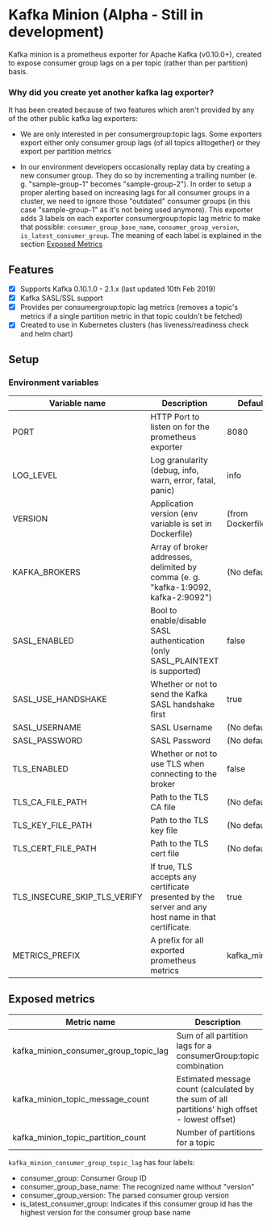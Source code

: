 # Kafka Minion (Alpha - Still in development)

Kafka minion is a prometheus exporter for Apache Kafka (v0.10.0+), created to expose consumer group lags on a per topic (rather than per partition) basis.

### Why did you create yet another kafka lag exporter?

It has been created because of two features which aren't provided by any of the other public kafka lag exporters:

- We are only interested in per consumergroup:topic lags. Some exporters export either only consumer group lags (of all topics alltogether) or they export per partition metrics

- In our environment developers occasionally replay data by creating a new consumer group. They do so by incrementing a trailing number (e. g. "sample-group-1" becomes "sample-group-2"). In order to setup a proper alerting based on increasing lags for all consumer groups in a cluster, we need to ignore those "outdated" consumer groups (in this case "sample-group-1" as it's not being used anymore). This exporter adds 3 labels on each exporter consumergroup:topic lag metric to make that possible: `consumer_group_base_name`, `consumer_group_version`, `is_latest_consumer_group`. The meaning of each label is explained in the section [Exposed Metrics](#exposed-metrics)

## Features

- [x] Supports Kafka 0.10.1.0 - 2.1.x (last updated 10th Feb 2019)
- [x] Kafka SASL/SSL support
- [x] Provides per consumergroup:topic lag metrics (removes a topic's metrics if a single partition metric in that topic couldn't be fetched)
- [x] Created to use in Kubernetes clusters (has liveness/readiness check and helm chart)

## Setup

### Environment variables

| Variable name                | Description                                                                                         | Default           |
| ---------------------------- | --------------------------------------------------------------------------------------------------- | ----------------- |
| PORT                         | HTTP Port to listen on for the prometheus exporter                                                  | 8080              |
| LOG_LEVEL                    | Log granularity (debug, info, warn, error, fatal, panic)                                            | info              |
| VERSION                      | Application version (env variable is set in Dockerfile)                                             | (from Dockerfile) |
| KAFKA_BROKERS                | Array of broker addresses, delimited by comma (e. g. "kafka-1:9092, kafka-2:9092")                  | (No default)      |
| SASL_ENABLED                 | Bool to enable/disable SASL authentication (only SASL_PLAINTEXT is supported)                       | false             |
| SASL_USE_HANDSHAKE           | Whether or not to send the Kafka SASL handshake first                                               | true              |
| SASL_USERNAME                | SASL Username                                                                                       | (No default)      |
| SASL_PASSWORD                | SASL Password                                                                                       | (No default)      |
| TLS_ENABLED                  | Whether or not to use TLS when connecting to the broker                                             | false             |
| TLS_CA_FILE_PATH             | Path to the TLS CA file                                                                             | (No default)      |
| TLS_KEY_FILE_PATH            | Path to the TLS key file                                                                            | (No default)      |
| TLS_CERT_FILE_PATH           | Path to the TLS cert file                                                                           | (No default)      |
| TLS_INSECURE_SKIP_TLS_VERIFY | If true, TLS accepts any certificate presented by the server and any host name in that certificate. | true              |
| METRICS_PREFIX               | A prefix for all exported prometheus metrics                                                        | kafka_minion      |

## Exposed metrics

| Metric name                           | Description                                                                                    |
| ------------------------------------- | ---------------------------------------------------------------------------------------------- |
| kafka_minion_consumer_group_topic_lag | Sum of all partition lags for a consumerGroup:topic combination                                |
| kafka_minion_topic_message_count      | Estimated message count (calculated by the sum of all partitions' high offset - lowest offset) |
| kafka_minion_topic_partition_count    | Number of partitions for a topic                                                               |

`kafka_minion_consumer_group_topic_lag` has four labels:

- consumer_group: Consumer Group ID
- consumer_group_base_name: The recognized name without "version"
- consumer_group_version: The parsed consumer group version
- is_latest_consumer_group: Indicates if this consumer group id has the highest version for the consumer group base name
